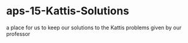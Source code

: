 # aps-15-Kattis-Solutions
a place for us to keep our solutions to the Kattis problems given by our professor
